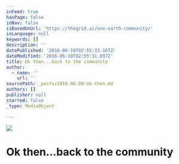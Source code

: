 ```yaml
---
inFeed: true
hasPage: false
inNav: false
isBasedOnUrl: 'https://thegrid.ai/one-earth-community/'
inLanguage: null
keywords: []
description: ''
datePublished: '2016-06-10T02:55:33.167Z'
dateModified: '2016-06-10T02:55:31.897Z'
title: Ok then...back to the community
author:
  - name: ''
    url: ''
sourcePath: _posts/2016-06-08-ok-then.md
authors: []
publisher: null
starred: false
_type: MediaObject

---
```

![](https://the-grid-user-content.s3-us-west-2.amazonaws.com/e9df6cb2-8fbf-4010-8f2e-8550b4e66aa4.jpg)

# Ok then...back to the community